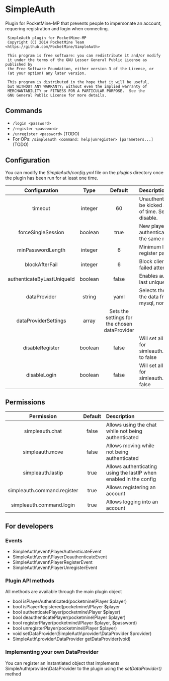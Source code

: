 # SimpleAuth

Plugin for PocketMine-MP that prevents people to impersonate an account, requering registration and login when connecting.

	 SimpleAuth plugin for PocketMine-MP
     Copyright (C) 2014 PocketMine Team <https://github.com/PocketMine/SimpleAuth>

     This program is free software: you can redistribute it and/or modify
     it under the terms of the GNU Lesser General Public License as published by
     the Free Software Foundation, either version 3 of the License, or
     (at your option) any later version.

     This program is distributed in the hope that it will be useful,
     but WITHOUT ANY WARRANTY; without even the implied warranty of
     MERCHANTABILITY or FITNESS FOR A PARTICULAR PURPOSE.  See the
     GNU General Public License for more details.


## Commands


* `/login <password>`
* `/register <password>`
* `/unregister <password>` (TODO)
* For OPs: `/simpleauth <command: help|unregister> [parameters...]` (TODO)


## Configuration

You can modify the _SimpleAuth/config.yml_ file on the _plugins_ directory once the plugin has been run for at least one time.

| Configuration | Type | Default | Description |
| :---: | :---: | :---: | :--- |
| timeout | integer | 60 | Unauthenticated players will be kicked after this period of time. Set it to 0 or -1 to disable.
| forceSingleSession | boolean | true | New players won't kick an authenticated player if using the same name. |
| minPasswordLength | integer | 6 | Minimum length of the register password. |
| blockAfterFail | integer | 6 | Block clients after several failed attempts |
| authenticateByLastUniqueId | boolean | false | Enables authentication by last unique id. |
| dataProvider | string | yaml | Selects the provider to get the data from (yaml, sqlite3, mysql, none) |
| dataProviderSettings | array | Sets the settings for the chosen dataProvider |
| disableRegister | boolean | false | Will set all the permissions for simleauth.command.register to false |
| disableLogin | boolean | false | Will set all the permissions for simleauth.command.login to false |

## Permissions

| Permission | Default | Description |
| :---: | :---: | :--- |
| simpleauth.chat | false | Allows using the chat while not being authenticated |
| simpleauth.move | false | Allows moving while not being authenticated |
| simpleauth.lastip | true | Allows authenticating using the lastIP when enabled in the config |
| simpleauth.command.register | true | Allows registering an account |
| simpleauth.command.login | true | Allows logging into an account |

## For developers

### Events

* SimpleAuth\event\PlayerAuthenticateEvent
* SimpleAuth\event\PlayerDeauthenticateEvent
* SimpleAuth\event\PlayerRegisterEvent
* SimpleAuth\event\PlayerUnregisterEvent

### Plugin API methods

All methods are available through the main plugin object

* bool isPlayerAuthenticated(pocketmine\Player $player)
* bool isPlayerRegistered(pocketmine\IPlayer $player
* bool authenticatePlayer(pocketmine\Player $player)
* bool deauthenticatePlayer(pocketmine\Player $player)
* bool registerPlayer(pocketmine\IPlayer $player, $password)
* bool unregisterPlayer(pocketmine\IPlayer $player)
* void setDataProvider(SimpleAuth\provider\DataProvider $provider)
* SimpleAuth\provider\DataProvider getDataProvider(void)

### Implementing your own DataProvider

You can register an instantiated object that implements SimpleAuth\provider\DataProvider to the plugin using the _setDataProvider()_ method

